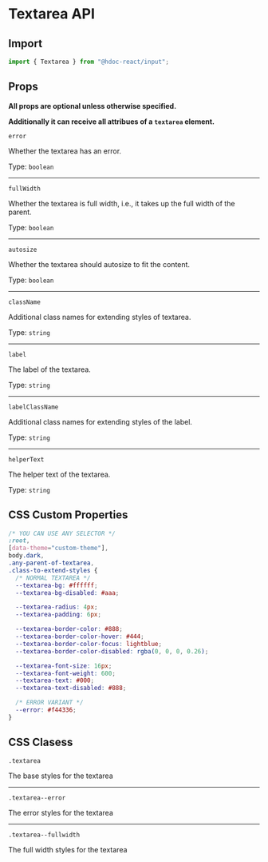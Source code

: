 # Textarea API

## Import

```js
import { Textarea } from "@hdoc-react/input";
```

## Props

**All props are optional unless otherwise specified.**

**Additionally it can receive all attribues of a `textarea` element.**

`error`

Whether the textarea has an error.

Type: `boolean`

---

`fullWidth`

Whether the textarea is full width, i.e., it takes up the full width of the
parent.

Type: `boolean`

---

`autosize`

Whether the textarea should autosize to fit the content.

Type: `boolean`

---

`className`

Additional class names for extending styles of textarea.

Type: `string`

---

`label`

The label of the textarea.

Type: `string`

---

`labelClassName`

Additional class names for extending styles of the label.

Type: `string`

---

`helperText`

The helper text of the textarea.

Type: `string`

## CSS Custom Properties

```css
/* YOU CAN USE ANY SELECTOR */
:root,
[data-theme="custom-theme"],
body.dark,
.any-parent-of-textarea,
.class-to-extend-styles {
  /* NORMAL TEXTAREA */
  --textarea-bg: #ffffff;
  --textarea-bg-disabled: #aaa;

  --textarea-radius: 4px;
  --textarea-padding: 6px;

  --textarea-border-color: #888;
  --textarea-border-color-hover: #444;
  --textarea-border-color-focus: lightblue;
  --textarea-border-color-disabled: rgba(0, 0, 0, 0.26);

  --textarea-font-size: 16px;
  --textarea-font-weight: 600;
  --textarea-text: #000;
  --textarea-text-disabled: #888;

  /* ERROR VARIANT */
  --error: #f44336;
}
```

## CSS Clasess

`.textarea`

The base styles for the textarea

---

`.textarea--error`

The error styles for the textarea

---

`.textarea--fullwidth`

The full width styles for the textarea
